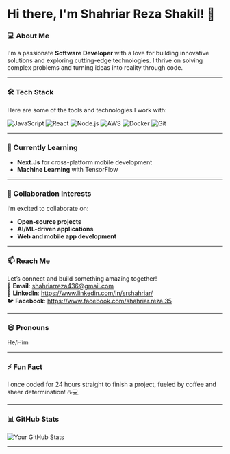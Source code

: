# Hi there, I'm Shahriar Reza Shakil! 👋

### 💻 About Me
I'm a passionate **Software Developer** with a love for building innovative solutions and exploring cutting-edge technologies. I thrive on solving complex problems and turning ideas into reality through code.

---

### 🛠️ Tech Stack
Here are some of the tools and technologies I work with:

![JavaScript](https://img.shields.io/badge/JavaScript-F7DF1E?style=for-the-badge&logo=javascript&logoColor=black)
![React](https://img.shields.io/badge/React-61DAFB?style=for-the-badge&logo=react&logoColor=black)
![Node.js](https://img.shields.io/badge/Node.js-339933?style=for-the-badge&logo=node.js&logoColor=white)
![AWS](https://img.shields.io/badge/AWS-232F3E?style=for-the-badge&logo=amazon-aws&logoColor=white)
![Docker](https://img.shields.io/badge/Docker-2496ED?style=for-the-badge&logo=docker&logoColor=white)
![Git](https://img.shields.io/badge/Git-F05032?style=for-the-badge&logo=git&logoColor=white)

---

### 🌱 Currently Learning
- **Next.Js** for cross-platform mobile development
- **Machine Learning** with TensorFlow

---

### 💞️ Collaboration Interests
I’m excited to collaborate on:
- **Open-source projects**
- **AI/ML-driven applications**
- **Web and mobile app development**

---

### 📫 Reach Me
Let’s connect and build something amazing together!  
📧 **Email**: shahriarreza436@gmail.com  
🔗 **LinkedIn**: https://www.linkedin.com/in/srshahriar/  
🐦 **Facebook**: https://www.facebook.com/shahriar.reza.35  

---

### 😄 Pronouns
He/Him

---

### ⚡ Fun Fact
I once coded for 24 hours straight to finish a project, fueled by coffee and sheer determination! ☕💻

---

### 📊 GitHub Stats
![Your GitHub Stats](https://github-readme-stats.vercel.app/api?username=shahriar2880&show_icons=true&theme=radical)

---

<!---
shahriar2880/shahriar2880 is a ✨ special ✨ repository because its `README.md` (this file) appears on your GitHub profile.
You can click the Preview link to take a look at your changes.
--->
